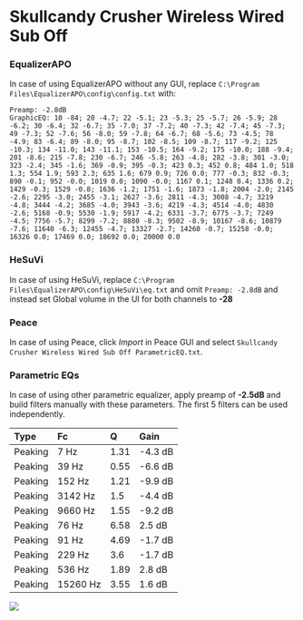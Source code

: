 # Skullcandy Crusher Wireless Wired Sub Off

### EqualizerAPO
In case of using EqualizerAPO without any GUI, replace `C:\Program Files\EqualizerAPO\config\config.txt`
with:
```
Preamp: -2.8dB
GraphicEQ: 10 -84; 20 -4.7; 22 -5.1; 23 -5.3; 25 -5.7; 26 -5.9; 28 -6.2; 30 -6.4; 32 -6.7; 35 -7.0; 37 -7.2; 40 -7.3; 42 -7.4; 45 -7.3; 49 -7.3; 52 -7.6; 56 -8.0; 59 -7.8; 64 -6.7; 68 -5.6; 73 -4.5; 78 -4.9; 83 -6.4; 89 -8.0; 95 -8.7; 102 -8.5; 109 -8.7; 117 -9.2; 125 -10.3; 134 -11.0; 143 -11.1; 153 -10.5; 164 -9.2; 175 -10.0; 188 -9.4; 201 -8.6; 215 -7.8; 230 -6.7; 246 -5.8; 263 -4.8; 282 -3.8; 301 -3.0; 323 -2.4; 345 -1.6; 369 -0.9; 395 -0.3; 423 0.3; 452 0.8; 484 1.0; 518 1.3; 554 1.9; 593 2.3; 635 1.6; 679 0.9; 726 0.0; 777 -0.3; 832 -0.3; 890 -0.1; 952 -0.0; 1019 0.0; 1090 -0.0; 1167 0.1; 1248 0.4; 1336 0.2; 1429 -0.3; 1529 -0.8; 1636 -1.2; 1751 -1.6; 1873 -1.8; 2004 -2.0; 2145 -2.6; 2295 -3.0; 2455 -3.1; 2627 -3.6; 2811 -4.3; 3008 -4.7; 3219 -4.8; 3444 -4.2; 3685 -4.0; 3943 -3.6; 4219 -4.3; 4514 -4.0; 4830 -2.6; 5168 -0.9; 5530 -1.9; 5917 -4.2; 6331 -3.7; 6775 -3.7; 7249 -4.5; 7756 -5.7; 8299 -7.2; 8880 -8.3; 9502 -8.9; 10167 -8.6; 10879 -7.6; 11640 -6.3; 12455 -4.7; 13327 -2.7; 14260 -0.7; 15258 -0.0; 16326 0.0; 17469 0.0; 18692 0.0; 20000 0.0
```

### HeSuVi
In case of using HeSuVi, replace `C:\Program Files\EqualizerAPO\config\HeSuVi\eq.txt` and omit `Preamp:
-2.8dB` and instead set Global volume in the UI for both channels to **-28**

### Peace
In case of using Peace, click *Import* in Peace GUI and select `Skullcandy Crusher Wireless Wired Sub Off ParametricEQ.txt`.

### Parametric EQs
In case of using other parametric equalizer, apply preamp of **-2.5dB** and build filters manually with
these parameters. The first 5 filters can be used independently.

| Type    | Fc       |    Q | Gain    |
|:--------|:---------|:-----|:--------|
| Peaking | 7 Hz     | 1.31 | -4.3 dB |
| Peaking | 39 Hz    | 0.55 | -6.6 dB |
| Peaking | 152 Hz   | 1.21 | -9.9 dB |
| Peaking | 3142 Hz  | 1.5  | -4.4 dB |
| Peaking | 9660 Hz  | 1.55 | -9.2 dB |
| Peaking | 76 Hz    | 6.58 | 2.5 dB  |
| Peaking | 91 Hz    | 4.69 | -1.7 dB |
| Peaking | 229 Hz   | 3.6  | -1.7 dB |
| Peaking | 536 Hz   | 1.89 | 2.8 dB  |
| Peaking | 15260 Hz | 3.55 | 1.6 dB  |

![](https://raw.githubusercontent.com/jaakkopasanen/AutoEq/master/results/innerfidelity/sbaf-serious/Skullcandy%20Crusher%20Wireless%20Wired%20Sub%20Off/Skullcandy%20Crusher%20Wireless%20Wired%20Sub%20Off.png)